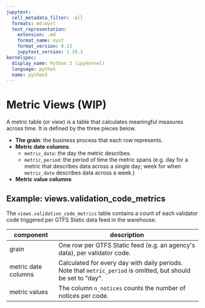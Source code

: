 ```yaml
---
jupytext:
  cell_metadata_filter: -all
  formats: md:myst
  text_representation:
    extension: .md
    format_name: myst
    format_version: 0.13
    jupytext_version: 1.10.3
kernelspec:
  display_name: Python 3 (ipykernel)
  language: python
  name: python3
---
```


# Metric Views (WIP)

A metric table (or view) is a table that calculates meaningful measures across time.
It is defined by the three pieces below.

* **The grain**: the business process that each row represents.
* **Metric date columns**.
    * `metric_date`: the day the metric describes.
    * `metric_period`: the period of time the metric spans (e.g. day for a metric
      that describes data across a single day; week for when `metric_date` describes data across a week.)
* **Metric value columns**

## Example: views.validation_code_metrics

The `views.validation_code_metrics` table contains a count of each validator code triggered per GTFS Static data feed in the warehouse.

| component | description |
| --------- | ----------- |
| grain | One row per GTFS Static feed (e.g. an agency's data), per validator code. |
| metric date columns | Calculated for every day with daily periods. Note that `metric_period` is omitted, but should be set to "day". |
| metric values | The column `n_notices` counts the number of notices per code. |
